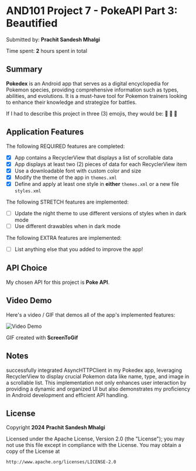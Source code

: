 <!-- (This is a comment) INSTRUCTIONS: Go through this page and fill out any **bolded** entries with their correct values.-->

# AND101 Project 7 - PokeAPI Part 3: Beautified

Submitted by: **Prachit Sandesh Mhalgi**

Time spent: **2** hours spent in total

## Summary

**Pokedex** is an Android app that serves as a digital encyclopedia for Pokemon species, providing comprehensive information such as types, abilities, and evolutions. It is a must-have tool for Pokemon trainers looking to enhance their knowledge and strategize for battles.

If I had to describe this project in three (3) emojis, they would be: **🥽 🐼 🥇**


## Application Features
<!-- (This is a comment) Please be sure to change the [ ] to [x] for any features you completed.  If a feature is not checked [x], you might miss the points for that item! -->
The following REQUIRED features are completed:

- [X] App contains a RecyclerView that displays a list of scrollable data
- [X] App displays at least two (2) pieces of data for each RecyclerView item
- [X] Use a downloadable font with custom color and size
- [X] Modify the theme of the app in `themes.xml`
- [X] Define and apply at least one style in **either** `themes.xml` or a new file `styles.xml`

The following STRETCH features are implemented:

- [ ] Update the night theme to use different versions of styles when in dark mode
- [ ] Use different drawables when in dark mode

The following EXTRA features are implemented:

- [ ] List anything else that you added to improve the app!

      
## API Choice

My chosen API for this project is **Poke API**.

## Video Demo

Here's a video / GIF that demos all of the app's implemented features:

<img src='https://github.com/Prachit99/CodePathProject5/blob/main/Demo.gif' title='Video Demo' width='' alt='Video Demo' />

GIF created with **ScreenToGif**

<!-- Recommended tools:
- [Kap](https://getkap.co/) for macOS
- [ScreenToGif](https://www.screentogif.com/) for Windows
- [peek](https://github.com/phw/peek) for Linux. -->

## Notes

successfully integrated AsyncHTTPClient in my Pokedex app, leveraging RecyclerView to display crucial Pokemon data like name, type, and image in a scrollable list. This implementation not only enhances user interaction by providing a dynamic and organized UI but also demonstrates my proficiency in Android development and efficient API handling.

## License

Copyright **2024** **Prachit Sandesh Mhalgi**

Licensed under the Apache License, Version 2.0 (the "License");
you may not use this file except in compliance with the License.
You may obtain a copy of the License at

    http://www.apache.org/licenses/LICENSE-2.0
